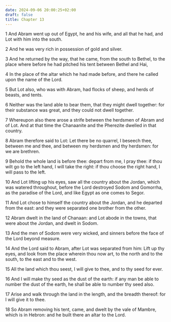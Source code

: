 ```yaml
---
date: 2024-09-06 20:00:25+02:00
draft: false
title: Chapter 13
---
```




1 And Abram went up out of Egypt, he and his wife, and all that he had, and Lot with him into the south.

2 And he was very rich in possession of gold and silver.

3 And he returned by the way, that he came, from the south to Bethel, to the place where before he had pitched his tent between Bethel and Hai,

4 In the place of the altar which he had made before, and there he called upon the name of the Lord.

5 But Lot also, who was with Abram, had flocks of sheep, and herds of beasts, and tents.

6 Neither was the land able to bear them, that they might dwell together: for their substance was great, and they could not dwell together.

7 Whereupon also there arose a strife between the herdsmen of Abram and of Lot. And at that time the Chanaanite and the Pherezite dwelled in that country.

8 Abram therefore said to Lot: Let there be no quarrel, I beseech thee, between me and thee, and between my herdsmen and thy herdsmen: for we are brethren.

9 Behold the whole land is before thee: depart from me, I pray thee: if thou wilt go to the left hand, I will take the right: if thou choose the right hand, I will pass to the left.

10 And Lot lifting up his eyes, saw all the country about the Jordan, which was watered throughout, before the Lord destroyed Sodom and Gomorrha, as the paradise of the Lord, and like Egypt as one comes to Segor.

11 And Lot chose to himself the country about the Jordan, and he departed from the east: and they were separated one brother from the other.

12 Abram dwelt in the land of Chanaan: and Lot abode in the towns, that were about the Jordan, and dwelt in Sodom.

13 And the men of Sodom were very wicked, and sinners before the face of the Lord beyond measure.

14 And the Lord said to Abram, after Lot was separated from him: Lift up thy eyes, and look from the place wherein thou now art, to the north and to the south, to the east and to the west.

15 All the land which thou seest, I will give to thee, and to thy seed for ever.

16 And I will make thy seed as the dust of the earth: if any man be able to number the dust of the earth, he shall be able to number thy seed also.

17 Arise and walk through the land in the length, and the breadth thereof: for I will give it to thee.

18 So Abram removing his tent, came, and dwelt by the vale of Mambre, which is in Hebron: and he built there an altar to the Lord.

